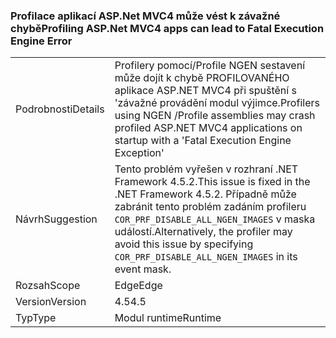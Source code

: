 ### <a name="profiling-aspnet-mvc4-apps-can-lead-to-fatal-execution-engine-error"></a><span data-ttu-id="f3277-101">Profilace aplikací ASP.Net MVC4 může vést k závažné chybě</span><span class="sxs-lookup"><span data-stu-id="f3277-101">Profiling ASP.Net MVC4 apps can lead to Fatal Execution Engine Error</span></span>

|   |   |
|---|---|
|<span data-ttu-id="f3277-102">Podrobnosti</span><span class="sxs-lookup"><span data-stu-id="f3277-102">Details</span></span>|<span data-ttu-id="f3277-103">Profilery pomocí/Profile NGEN sestavení může dojít k chybě PROFILOVANÉHO aplikace ASP.NET MVC4 při spuštění s 'závažné provádění modul výjimce.</span><span class="sxs-lookup"><span data-stu-id="f3277-103">Profilers using NGEN /Profile assemblies may crash profiled ASP.NET MVC4 applications on startup with a 'Fatal Execution Engine Exception'</span></span>|
|<span data-ttu-id="f3277-104">Návrh</span><span class="sxs-lookup"><span data-stu-id="f3277-104">Suggestion</span></span>|<span data-ttu-id="f3277-105">Tento problém vyřešen v rozhraní .NET Framework 4.5.2.</span><span class="sxs-lookup"><span data-stu-id="f3277-105">This issue is fixed in the .NET Framework 4.5.2.</span></span> <span data-ttu-id="f3277-106">Případně může zabránit tento problém zadáním profileru <code>COR_PRF_DISABLE_ALL_NGEN_IMAGES</code> v maska událostí.</span><span class="sxs-lookup"><span data-stu-id="f3277-106">Alternatively, the profiler may avoid this issue by specifying <code>COR_PRF_DISABLE_ALL_NGEN_IMAGES</code> in its event mask.</span></span>|
|<span data-ttu-id="f3277-107">Rozsah</span><span class="sxs-lookup"><span data-stu-id="f3277-107">Scope</span></span>|<span data-ttu-id="f3277-108">Edge</span><span class="sxs-lookup"><span data-stu-id="f3277-108">Edge</span></span>|
|<span data-ttu-id="f3277-109">Version</span><span class="sxs-lookup"><span data-stu-id="f3277-109">Version</span></span>|<span data-ttu-id="f3277-110">4.5</span><span class="sxs-lookup"><span data-stu-id="f3277-110">4.5</span></span>|
|<span data-ttu-id="f3277-111">Typ</span><span class="sxs-lookup"><span data-stu-id="f3277-111">Type</span></span>|<span data-ttu-id="f3277-112">Modul runtime</span><span class="sxs-lookup"><span data-stu-id="f3277-112">Runtime</span></span>|

